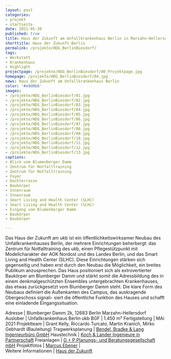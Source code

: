 ```yaml
---
layout: post
categories:
- projekt
- startseite
date: 2021-05-30
published: true
title: Haus der Zukunft am Unfallkrankenhaus Berlin in Marzahn-Hellersdorf
shorttitle: Haus der Zukunft Berlin
permalink: /projekte/HDG_BerlinBiesdorf/
tags: 
- Werkstatt
- Krankenhaus
- Highlight
projectpage: /projekte/HDG_BerlinBiesdorf/00_Projektpage.jpg
homepage: /projekte/HDG_BerlinBiesdorf/04.jpg
news: Haus der Zukunft am Unfallkrankenhaus Berlin
color: '#e9d0b6'
images:
- /projekte/HDG_BerlinBiesdorf/01.jpg
- /projekte/HDG_BerlinBiesdorf/02.jpg
- /projekte/HDG_BerlinBiesdorf/03.jpg
- /projekte/HDG_BerlinBiesdorf/04.jpg
- /projekte/HDG_BerlinBiesdorf/05.jpg
- /projekte/HDG_BerlinBiesdorf/06.jpg
- /projekte/HDG_BerlinBiesdorf/07.jpg
- /projekte/HDG_BerlinBiesdorf/08.jpg
- /projekte/HDG_BerlinBiesdorf/09.jpg
- /projekte/HDG_BerlinBiesdorf/10.jpg
- /projekte/HDG_BerlinBiesdorf/11.jpg
- /projekte/HDG_BerlinBiesdorf/12.jpg
- /projekte/HDG_BerlinBiesdorf/13.jpg
captions:
- Blick vom Blumenberger Damm
- Zentrum für Notfalltraining
- Zentrum für Notfalltraining
- Foyer
- Dachterrasse
- Baukörper
- Innenraum 
- Innenraum
- Smart Living and Health Center (SLHC)
- Smart Living and Health Center (SLHC)
- Eingang vom Blumenberger Damm 
- Baukörper 
- Baukörper

---
```


Das Haus der Zukunft am ukb ist ein öffentlichkeitswirksamer Neubau des Unfallkrankenhauses Berlin, der mehrere Einrichtungen beherbergt: das Zentrum für Notfalltraining des ukb, einen Pflegestützpunkt mit Modellcharakter der AOK Nordost und des Landes Berlin, und das Smart Living and Health Center (SLHC). Diese Einrichtungen stärken sich gegenseitig und haben erst durch den Neubau die Möglichkeit, ein breites Publikum anzusprechen. Das Haus positioniert sich als extrovertierter Baukörper am Blumberger Damm und stärkt somit die Adressbildung des in einem denkmalgeschützten Ensembles untergebrachten Krankenhauses, das etwas zurückgesetzt vom Blumberger Damm steht. Die klare Form des Neubaus definiert die Außenkanten des Campus, das auskragende Obergeschoss signali- siert die öffentliche Funktion des Hauses und schafft eine einladende Eingangssituation.


Adresse					|		Blumberger Damm 2k, 12683 Berlin Marzahn-Hellersdorf
Auslober				|		Unfallkrankenhaus Berlin ukb
BGF						|		1.450 m²
Fertigstellung			|		MAi 2021
Projektteam				|		Grant Kelly, Riccardo Turcato, Martin Kranich, Mirko Gebhardt (Bauleitung)
Tragwerksplanung		|		[Bendel, Bradke & Lang Ingenieurbüro GmbH](https://ingenieurbuero-bbl.de)
Haustechnik				|		[Koch & Lander Ingenieure in Partnerschaft](https://www.kl-ingenieure.de)
Freianlagen				|		[G + P Planungs- und Beratungsgesellschaft mbH](http://www.gp-landschaft.net)
Projektfotos			|		[Marcus Ebener](https://www.marcus-ebener.de/de)
                        |    
Weitere Informationen   |   	[Haus der Zukunft](https://haus-der-zukunft-am-ukb.de/) 

